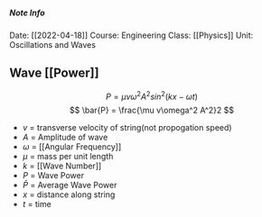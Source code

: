 ##### Note Info
Date: [[2022-04-18]]
Course: Engineering
Class: [[Physics]]
Unit: Oscillations and Waves
## Wave [[Power]]
$$ P = \mu v\omega^2 A^2sin^2(kx-\omega t) $$
$$ \bar{P} = \frac{\mu v\omega^2 A^2}2 $$
- $v$ = transverse velocity of string(not propogation speed)
- $A$ = Amplitude of wave
- $\omega$ = [[Angular Frequency]]
- $\mu$ = mass per unit length
- $k$ = [[Wave Number]]
- $P$ = Wave Power
- $\bar{P}$ = Average Wave Power
- $x$ = distance along string
- $t$ = time

